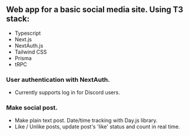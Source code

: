 ## Web app for a basic social media site. Using T3 stack:
- Typescript
- Next.js
- NextAuth.js
- Tailwind CSS
- Prisma
- tRPC

### User authentication with NextAuth. 
- Currently supports log in for Discord users.

### Make social post.
- Make plain text post. Date/time tracking with Day.js library.
- Like / Unlike posts, update post's 'like' status and count in real time.


